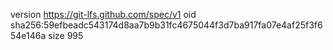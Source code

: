 version https://git-lfs.github.com/spec/v1
oid sha256:59efbeadc543174d8aa7b9b31fc4675044f3d7ba917fa07e4af25f3f654e146a
size 995
